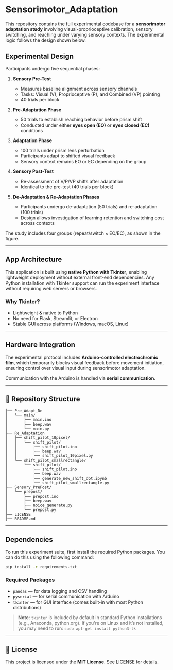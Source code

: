 # Sensorimotor_Adaptation

This repository contains the full experimental codebase for a **sensorimotor adaptation study** involving visual-proprioceptive calibration, sensory switching, and reaching under varying sensory contexts. The experimental logic follows the design shown below.

## Experimental Design

Participants undergo five sequential phases:

1. **Sensory Pre-Test**

   * Measures baseline alignment across sensory channels
   * Tasks: Visual (V), Proprioceptive (P), and Combined (VP) pointing
   * 40 trials per block

2. **Pre-Adaptation Phase**

   * 50 trials to establish reaching behavior before prism shift
   * Conducted under either **eyes open (EO)** or **eyes closed (EC)** conditions

3. **Adaptation Phase**

   * 100 trials under prism lens perturbation
   * Participants adapt to shifted visual feedback
   * Sensory context remains EO or EC depending on the group

4. **Sensory Post-Test**

   * Re-assessment of V/P/VP shifts after adaptation
   * Identical to the pre-test (40 trials per block)

5. **De-Adaptation & Re-Adaptation Phases**

   * Participants undergo de-adaptation (50 trials) and re-adaptation (100 trials)
   * Design allows investigation of learning retention and switching cost across contexts

The study includes four groups (repeat/switch × EO/EC), as shown in the figure.

---

## App Architecture

This application is built using **native Python with Tkinter**, enabling lightweight deployment without external front-end dependencies. Any Python installation with Tkinter support can run the experiment interface without requiring web servers or browsers.

### Why Tkinter?

* Lightweight & native to Python
* No need for Flask, Streamlit, or Electron
* Stable GUI across platforms (Windows, macOS, Linux)

---

## Hardware Integration

The experimental protocol includes **Arduino-controlled electrochromic film**, which temporarily blocks visual feedback before movement initiation, ensuring control over visual input during sensorimotor adaptation.

Communication with the Arduino is handled via **serial communication**.

---

## 📂 Repository Structure

```
├── Pre_Adapt_De
│   └── main/
│       ├── main.ino               
│       ├── beep.wav                
│       └── main.py                 
├── Re_Adaptation
│   ├── shift_pilot_10pixel/
│   │   └── shift_pilot/
│   │       ├── shift_pilot.ino
│   │       ├── beep.wav
│   │       └── shift_pilot_10pixel.py
│   └── shift_pilot_smallrectangle/
│       └── shift_pilot/
│           ├── shift_pilot.ino
│           ├── beep.wav
│           ├── generate_new_shift_dot.ipynb
│           └── shift_pilot_smallrectangle.py
├── Sensory_PrePost/
│   └── prepost/
│       ├── prepost.ino
│       ├── beep.wav
│       ├── noice_generate.py
│       └── prepost.py
├── LICENSE
├── README.md
```

---

## Dependencies

To run this experiment suite, first install the required Python packages. You can do this using the following command:

```bash
pip install -r requirements.txt
```

### Required Packages

* `pandas` — for data logging and CSV handling
* `pyserial` — for serial communication with Arduino
* `tkinter` — for GUI interface (comes built-in with most Python distributions)

> **Note**: `tkinter` is included by default in standard Python installations (e.g., Anaconda, python.org). If you're on Linux and it’s not installed, you may need to run:
> `sudo apt-get install python3-tk`

---

## 📜 License

This project is licensed under the **MIT License**. See [LICENSE](./LICENSE) for details.
